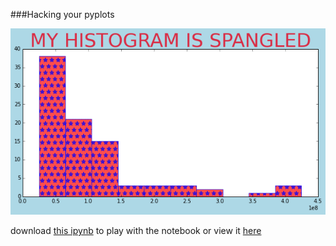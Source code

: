 ###Hacking your pyplots

![this could be your life](https://github.com/laurieskelly/lrs-bin/blob/master/ipynb/spanglegram.png)

download [this ipynb](https://github.com/laurieskelly/lrs-bin/blob/master/ipynb/Hacking_your_pyplots.ipynb) to play with the notebook or view it [here](http://nbviewer.ipython.org/github/laurieskelly/lrs-bin/blob/master/ipynb/Hacking_your_pyplots.ipynb)
